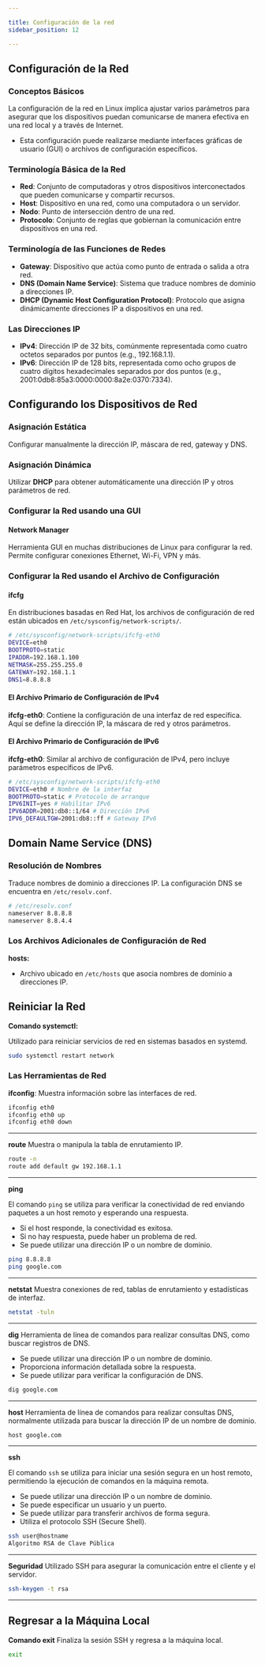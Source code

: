 ```yaml
---

title: Configuración de la red
sidebar_position: 12

---
```


## Configuración de la Red

### Conceptos Básicos

La configuración de la red en Linux implica ajustar varios parámetros para asegurar que los dispositivos puedan comunicarse de manera efectiva en una red local y a través de Internet. 

- Esta configuración puede realizarse mediante interfaces gráficas de usuario (GUI) o archivos de configuración específicos.

<Card>

### Terminología Básica de la Red

- **Red**: Conjunto de computadoras y otros dispositivos interconectados que pueden comunicarse y compartir recursos.
- **Host**: Dispositivo en una red, como una computadora o un servidor.
- **Nodo**: Punto de intersección dentro de una red.
- **Protocolo**: Conjunto de reglas que gobiernan la comunicación entre dispositivos en una red.

### Terminología de las Funciones de Redes

- **Gateway**: Dispositivo que actúa como punto de entrada o salida a otra red.
- **DNS (Domain Name Service)**: Sistema que traduce nombres de dominio a direcciones IP.
- **DHCP (Dynamic Host Configuration Protocol)**: Protocolo que asigna dinámicamente direcciones IP a dispositivos en una red.

### Las Direcciones IP

- **IPv4**: Dirección IP de 32 bits, comúnmente representada como cuatro octetos separados por puntos (e.g., 192.168.1.1).
- **IPv6**: Dirección IP de 128 bits, representada como ocho grupos de cuatro dígitos hexadecimales separados por dos puntos (e.g., 2001:0db8:85a3:0000:0000:8a2e:0370:7334).

<Card>
    
## Configurando los Dispositivos de Red

### Asignación Estática

Configurar manualmente la dirección IP, máscara de red, gateway y DNS.

### Asignación Dinámica

Utilizar **DHCP** para obtener automáticamente una dirección IP y otros parámetros de red.

### Configurar la Red usando una GUI

#### Network Manager

Herramienta GUI en muchas distribuciones de Linux para configurar la red. Permite configurar conexiones Ethernet, Wi-Fi, VPN y más.

### Configurar la Red usando el Archivo de Configuración

#### ifcfg

En distribuciones basadas en Red Hat, los archivos de configuración de red están ubicados en `/etc/sysconfig/network-scripts/`.

```bash
# /etc/sysconfig/network-scripts/ifcfg-eth0
DEVICE=eth0
BOOTPROTO=static
IPADDR=192.168.1.100
NETMASK=255.255.255.0
GATEWAY=192.168.1.1
DNS1=8.8.8.8
```

<Card>
    
#### El Archivo Primario de Configuración de IPv4

**ifcfg-eth0**: Contiene la configuración de una interfaz de red específica. Aquí se define la dirección IP, la máscara de red y otros parámetros.

</Card>

<Card>
    
#### El Archivo Primario de Configuración de IPv6

**ifcfg-eth0**: Similar al archivo de configuración de IPv4, pero incluye parámetros específicos de IPv6.

```bash  
# /etc/sysconfig/network-scripts/ifcfg-eth0
DEVICE=eth0 # Nombre de la interfaz
BOOTPROTO=static # Protocolo de arranque
IPV6INIT=yes # Habilitar IPv6
IPV6ADDR=2001:db8::1/64 # Dirección IPv6
IPV6_DEFAULTGW=2001:db8::ff # Gateway IPv6
```

</Card>

<Card>
    

## Domain Name Service (DNS)

### Resolución de Nombres

Traduce nombres de dominio a direcciones IP. La configuración DNS se encuentra en `/etc/resolv.conf`.

```bash
# /etc/resolv.conf
nameserver 8.8.8.8
nameserver 8.8.4.4
```

### Los Archivos Adicionales de Configuración de Red

**hosts:**

- Archivo ubicado en `/etc/hosts` que asocia nombres de dominio a direcciones IP.
</Card>

<Card>

## Reiniciar la Red

**Comando systemctl:**

Utilizado para reiniciar servicios de red en sistemas basados en systemd.

```bash
sudo systemctl restart network
```

### Las Herramientas de Red

**ifconfig**: Muestra información sobre las interfaces de red.

```bash
ifconfig eth0
ifconfig eth0 up
ifconfig eth0 down
```

---

**route**
Muestra o manipula la tabla de enrutamiento IP.

```bash
route -n
route add default gw 192.168.1.1
```

---

**ping**

El comando `ping` se utiliza para verificar la conectividad de red enviando paquetes a un host remoto y esperando una respuesta. 

- Si el host responde, la conectividad es exitosa.
- Si no hay respuesta, puede haber un problema de red.
- Se puede utilizar una dirección IP o un nombre de dominio.

```bash
ping 8.8.8.8
ping google.com
```

---

**netstat**
Muestra conexiones de red, tablas de enrutamiento y estadísticas de interfaz.

```bash
netstat -tuln
```

---

**dig**
Herramienta de línea de comandos para realizar consultas DNS, como buscar registros de DNS.

- Se puede utilizar una dirección IP o un nombre de dominio.
- Proporciona información detallada sobre la respuesta.
- Se puede utilizar para verificar la configuración de DNS.

```bash
dig google.com
```

---

**host**
Herramienta de línea de comandos para realizar consultas DNS, normalmente utilizada para buscar la dirección IP de un nombre de dominio.

```bash
host google.com
```

---

**ssh**

El comando `ssh` se utiliza para iniciar una sesión segura en un host remoto, permitiendo la ejecución de comandos en la máquina remota. 

- Se puede utilizar una dirección IP o un nombre de dominio.
- Se puede especificar un usuario y un puerto.
- Se puede utilizar para transferir archivos de forma segura.
- Utiliza el protocolo SSH (Secure Shell).

```bash
ssh user@hostname
Algoritmo RSA de Clave Pública
```

---

**Seguridad**
Utilizado SSH para asegurar la comunicación entre el cliente y el servidor.

```bash
ssh-keygen -t rsa
```

---

## Regresar a la Máquina Local

**Comando exit**
Finaliza la sesión SSH y regresa a la máquina local.

```bash
exit
```

</Card>

</Card>

</Card>